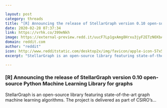 ```yaml
---

layout: post
category: threads
title: "[R] Announcing the release of StellarGraph version 0.10 open-source Python Machine Learning Library for graphs"
date: 2020-02-28 07:37:34
link: https://vrhk.co/399eNkh
image: https://external-preview.redd.it/uucF7Lp1gxAmg8Hrxu3jyF2ETzNOXbA7wP1xoDVgfJ4.jpg?width=182&height=95.2879581152&auto=webp&crop=182:95.2879581152,smart&s=2f7796bcb0bea9b5ee3c34a3a8c5ad844e04a90b
domain: reddit.com
author: "reddit"
icon: http://www.redditstatic.com/desktop2x/img/favicon/apple-icon-57x57.png
excerpt: "StellarGraph is an open-source library featuring state-of-the-art graph machine learning algorithms. The project is delivered as part of CSIRO’s..."

---
```


### [R] Announcing the release of StellarGraph version 0.10 open-source Python Machine Learning Library for graphs

StellarGraph is an open-source library featuring state-of-the-art graph machine learning algorithms. The project is delivered as part of CSIRO’s...